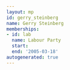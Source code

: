 ```yaml
---
layout: mp
id: gerry_steinberg
name: Gerry Steinberg
memberships:
- id: lab
  name: Labour Party
  start: 
  end: '2005-03-18'
autogenerated: true
---
```

